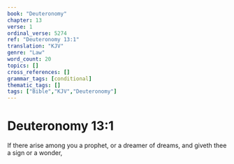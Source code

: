 ```yaml
---
book: "Deuteronomy"
chapter: 13
verse: 1
ordinal_verse: 5274
ref: "Deuteronomy 13:1"
translation: "KJV"
genre: "Law"
word_count: 20
topics: []
cross_references: []
grammar_tags: [conditional]
thematic_tags: []
tags: ["Bible","KJV","Deuteronomy"]
---
```


# Deuteronomy 13:1

If there arise among you a prophet, or a dreamer of dreams, and giveth thee a sign or a wonder,
